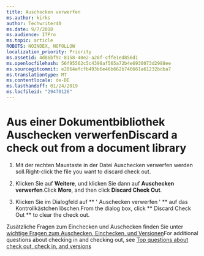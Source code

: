 ```yaml
---
title: Auschecken verwerfen
ms.author: kirks
author: Techwriter40
ms.date: 9/7/2018
ms.audience: ITPro
ms.topic: article
ROBOTS: NOINDEX, NOFOLLOW
localization_priority: Priority
ms.assetid: 4d86bf9c-8158-40e2-a26f-cffe1ed856d1
ms.openlocfilehash: 56f95562c5c4398af565a72b4e6930073d2988ee
ms.sourcegitcommit: e2864efcfb493b6e46b662b746661a61232bdba7
ms.translationtype: MT
ms.contentlocale: de-DE
ms.lasthandoff: 01/24/2019
ms.locfileid: "29470126"
---
```

# <a name="discard-a-check-out-from-a-document-library"></a><span data-ttu-id="74d2a-102">Aus einer Dokumentbibliothek Auschecken verwerfen</span><span class="sxs-lookup"><span data-stu-id="74d2a-102">Discard a check out from a document library</span></span>

1. <span data-ttu-id="74d2a-103">Mit der rechten Maustaste in der Datei Auschecken verwerfen werden soll.</span><span class="sxs-lookup"><span data-stu-id="74d2a-103">Right-click the file you want to discard check out.</span></span>
    
2. <span data-ttu-id="74d2a-104">Klicken Sie auf **Weitere**, und klicken Sie dann auf **Auschecken verwerfen**.</span><span class="sxs-lookup"><span data-stu-id="74d2a-104">Click **More**, and then click **Discard Check Out**.</span></span> 
    
3. <span data-ttu-id="74d2a-105">Klicken Sie im Dialogfeld auf \*\* ' Auschecken verwerfen ' \*\* auf das Kontrollkästchen löschen.</span><span class="sxs-lookup"><span data-stu-id="74d2a-105">From the dialog box, click \*\* Discard Check Out \*\* to clear the check out.</span></span> 
    
<span data-ttu-id="74d2a-106">Zusätzliche Fragen zum Einchecken und Auschecken finden Sie unter [wichtige Fragen zum Auschecken, Einchecken, und Versionen](https://go.microsoft.com/fwlink/?linkid=2018786)</span><span class="sxs-lookup"><span data-stu-id="74d2a-106">For additional questions about checking in and checking out, see [Top questions about check out, check in, and versions](https://go.microsoft.com/fwlink/?linkid=2018786)</span></span>
  

